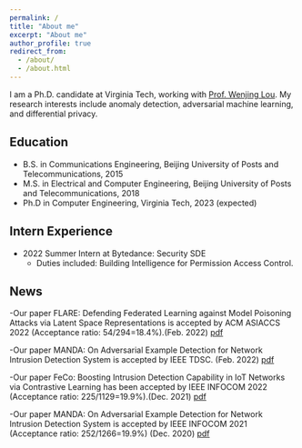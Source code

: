 ```yaml
---
permalink: /
title: "About me"
excerpt: "About me"
author_profile: true
redirect_from: 
  - /about/
  - /about.html
---
```


I am a Ph.D. candidate at Virginia Tech, working with [Prof. Wenjing Lou](https://www.cnsr.ictas.vt.edu/WJLou.html). My research interests include anomaly detection, adversarial machine learning, and differential privacy.

## Education
* B.S. in Communications Engineering, Beijing University of Posts and Telecommunications, 2015
* M.S. in Electrical and Computer Engineering, Beijing University of Posts and Telecommunications, 2018
* Ph.D in Computer Engineering, Virginia Tech, 2023 (expected)

## Intern Experience
* 2022 Summer Intern at Bytedance: Security SDE
  * Duties included: Building Intelligence for Permission Access Control.


## News

-Our paper FLARE: Defending Federated Learning against Model Poisoning Attacks via Latent Space Representations is accepted by ACM ASIACCS 2022 (Acceptance ratio: 54/294=18.4%).(Feb. 2022) [pdf](http://ning-wang1.github.io/files/flare.pdf)

-Our paper MANDA: On Adversarial Example Detection for Network Intrusion Detection System is accepted by IEEE TDSC. (Feb. 2022) [pdf](http://ning-wang1.github.io/files/manda_journal.pdf)

-Our paper FeCo: Boosting Intrusion Detection Capability in IoT Networks via Contrastive Learning has been accepted by IEEE INFOCOM 2022 (Acceptance ratio: 225/1129=19.9%).(Dec. 2021) [pdf](http://ning-wang1.github.io/files/feco.pdf)

-Our paper MANDA: On Adversarial Example Detection for Network Intrusion Detection System is accepted by IEEE INFOCOM 2021 (Acceptance ratio: 252/1266=19.9%) (Dec. 2020) [pdf](http://ning-wang1.github.io/files/manda.pdf)


